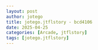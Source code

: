 ```yaml
---
layout: post
author: jotego
title: jotego.jtflstory - bcd4106
date: 2025-04-25
categories: [Arcade, jtflstory]
tags: [jotego.jtflstory]
---
```


